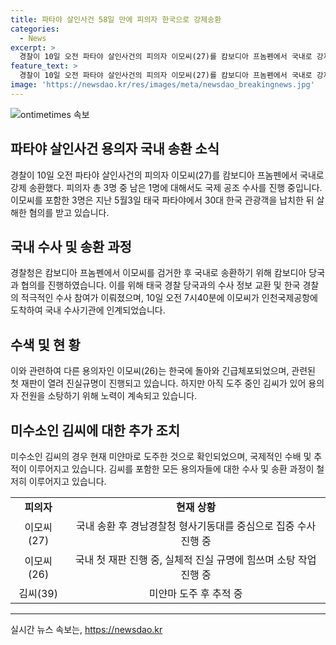 ```yaml
---
title: 파타야 살인사건 58일 만에 피의자 한국으로 강제송환
categories:
  - News
excerpt: >
  경찰이 10일 오전 파타야 살인사건의 피의자 이모씨(27)를 캄보디아 프놈펜에서 국내로 강제 송환했다. 이씨 등 3명은 5월3일 파타야에서 한국 관광객을 납치하고 살해한 혐의를 받았으며, 이씨의 도주 후 검거까지의 과정과 현재까지의 수사 상황을 집중 조명한다. 해당 사건의 규명과 미봉책을 긴밀히 다루는 방식으로 사회적 주목을 받을 것으로 보인다.
feature_text: >
  경찰이 10일 오전 파타야 살인사건의 피의자 이모씨(27)를 캄보디아 프놈펜에서 국내로 강제 송환했다. 이씨 등 3명은 5월3일 파타야에서 한국 관광객을 납치하고 살해한 혐의를 받았으며, 이씨의 도주 후 검거까지의 과정과 현재까지의 수사 상황을 집중 조명한다. 해당 사건의 규명과 미봉책을 긴밀히 다루는 방식으로 사회적 주목을 받을 것으로 보인다.
image: 'https://newsdao.kr/res/images/meta/newsdao_breakingnews.jpg'
---
```


<p><img src="https://newsdao.kr/res/images/meta/newsdao_breakingnews.jpg" alt="ontimetimes 속보" /></p>

<h2 data-ke-size="size26">파타야 살인사건 용의자 국내 송환 소식</h2>

<p data-ke-size="size16">경찰이 10일 오전 파타야 살인사건의 피의자 이모씨(27)를 캄보디아 프놈펜에서 국내로 강제 송환했다. 피의자 총 3명 중 남은 1명에 대해서도 국제 공조 수사를 진행 중입니다. 이모씨를 포함한 3명은 지난 5월3일 태국 파타야에서 30대 한국 관광객을 납치한 뒤 살해한 혐의를 받고 있습니다.</p>

<h2 data-ke-size="size26">국내 수사 및 송환 과정</h2>

<p data-ke-size="size16">경찰청은 캄보디아 프놈펜에서 이모씨를 검거한 후 국내로 송환하기 위해 캄보디아 당국과 협의를 진행하였습니다. 이를 위해 태국 경찰 당국과의 수사 정보 교환 및 한국 경찰의 적극적인 수사 참여가 이뤄졌으며, 10일 오전 7시40분에 이모씨가 인천국제공항에 도착하여 국내 수사기관에 인계되었습니다.</p>

<h2 data-ke-size="size26">수색 및 현 황</h2>

<p data-ke-size="size16">이와 관련하여 다른 용의자인 이모씨(26)는 한국에 돌아와 긴급체포되었으며, 관련된 첫 재판이 열려 진실규명이 진행되고 있습니다. 하지만 아직 도주 중인 김씨가 있어 용의자 전원을 소탕하기 위해 노력이 계속되고 있습니다.</p>

<h2 data-ke-size="size26">미수소인 김씨에 대한 추가 조치</h2>

<p data-ke-size="size16">미수소인 김씨의 경우 현재 미얀마로 도주한 것으로 확인되었으며, 국제적인 수배 및 추적이 이루어지고 있습니다. 김씨를 포함한 모든 용의자들에 대한 수사 및 송환 과정이 철저히 이루어지고 있습니다.</p>

<table>
    <tbody>
        <tr>
            <td style="text-align: center; height: 17px;"><b>피의자</b></td>
            <td style="text-align: center; height: 17px;"><b>현재 상황</b></td>
        </tr>
        <tr>
            <td style="text-align: center; height: 17px;">이모씨(27)</td>
            <td style="text-align: center; height: 17px;">국내 송환 후 경남경찰청 형사기동대를 중심으로 집중 수사 진행 중</td>
        </tr>
        <tr>
            <td style="text-align: center; height: 17px;">이모씨(26)</td>
            <td style="text-align: center; height: 17px;">국내 첫 재판 진행 중, 실체적 진실 규명에 힘쓰며 소탕 작업 진행 중</td>
        </tr>
        <tr>
            <td style="text-align: center; height: 17px;">김씨(39)</td>
            <td style="text-align: center; height: 17px;">미얀마 도주 후 추적 중</td>
        </tr>
    </tbody>
</table>

<p><hr data-ke-size="size26"></p>
실시간 뉴스 속보는, <a href="https://newsdao.kr" rel="dofollow">https://newsdao.kr</a>


